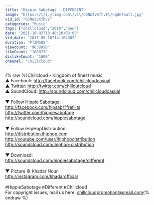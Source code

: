 ```yaml
---
title: "Hippie Sabotage - DIFFERENT"
image: "https:\/\/i.ytimg.com\/vi\/CGNnZvKfhvE\/hqdefault.jpg"
vid_id: "CGNnZvKfhvE"
categories: "Music"
tags: ["chillcloud","2016","new"]
date: "2021-10-02T18:48:26+03:00"
vid_date: "2017-05-10T14:16:38Z"
duration: "PT2M58S"
viewcount: "9638956"
likeCount: "108873"
dislikeCount: "1600"
channel: "Chillcloud"
---
```

{% raw %}Chillcloud - Kingdom of finest music<br />▲ Facebook: <a rel="nofollow" target="blank" href="http://facebook.com/chillcloudcasual">http://facebook.com/chillcloudcasual</a><br />▲ Twitter: <a rel="nofollow" target="blank" href="http://twitter.com/chilloutcloud">http://twitter.com/chilloutcloud</a><br />▲ SoundCloud: <a rel="nofollow" target="blank" href="http://soundcloud.com/chillcloudcasual">http://soundcloud.com/chillcloudcasual</a><br /><br />▼ Follow Hippie Sabotage:<br /><a rel="nofollow" target="blank" href="http://facebook.com/hipsab/?fref=ts">http://facebook.com/hipsab/?fref=ts</a><br /><a rel="nofollow" target="blank" href="http://twitter.com/hippiesabotage">http://twitter.com/hippiesabotage</a><br /><a rel="nofollow" target="blank" href="http://soundcloud.com/hippiesabotage">http://soundcloud.com/hippiesabotage</a><br /><br />▼ Follow iHipHopDistribution:<br /><a rel="nofollow" target="blank" href="http://distribution.ihiphop.com">http://distribution.ihiphop.com</a><br /><a rel="nofollow" target="blank" href="http://youtube.com/user/ihiphopdistribution">http://youtube.com/user/ihiphopdistribution</a><br /><a rel="nofollow" target="blank" href="http://soundcloud.com/ihiphop-distribution">http://soundcloud.com/ihiphop-distribution</a><br /><br />▼ Download:<br /><a rel="nofollow" target="blank" href="http://soundcloud.com/hippiesabotage/different">http://soundcloud.com/hippiesabotage/different</a><br /><br />▼ Picture © Khadar Nour <br /><a rel="nofollow" target="blank" href="http://instagram.com/khadarofficial">http://instagram.com/khadarofficial</a><br /><br />#HippieSabotage #Different #Chillcloud<br />For copyright issues, mail us here: chillcloudpromotion@gmail.com{% endraw %}
